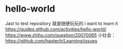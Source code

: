 # hello-world
Jast to test repository
就是随便玩玩的
i want to learn it
https://guides.github.com/activities/hello-world/
https://www.zhihu.com/question/20070065
小灶会：https://github.com/haotech/Learning/issues

